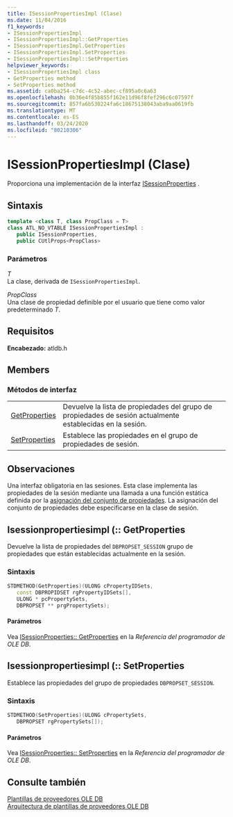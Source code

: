 ```yaml
---
title: ISessionPropertiesImpl (Clase)
ms.date: 11/04/2016
f1_keywords:
- ISessionPropertiesImpl
- ISessionPropertiesImpl::GetProperties
- ISessionPropertiesImpl.GetProperties
- ISessionPropertiesImpl.SetProperties
- ISessionPropertiesImpl::SetProperties
helpviewer_keywords:
- ISessionPropertiesImpl class
- GetProperties method
- SetProperties method
ms.assetid: ca0ba254-c7dc-4c52-abec-cf895a0c6a63
ms.openlocfilehash: 0b36e4f85b855f162e11d96f8fef296c6c07597f
ms.sourcegitcommit: 857fa6b530224fa6c18675138043aba9aa0619fb
ms.translationtype: MT
ms.contentlocale: es-ES
ms.lasthandoff: 03/24/2020
ms.locfileid: "80210306"
---
```

# <a name="isessionpropertiesimpl-class"></a>ISessionPropertiesImpl (Clase)

Proporciona una implementación de la interfaz [ISessionProperties](/previous-versions/windows/desktop/ms713721(v=vs.85)) .

## <a name="syntax"></a>Sintaxis

```cpp
template <class T, class PropClass = T>
class ATL_NO_VTABLE ISessionPropertiesImpl :
   public ISessionProperties,
   public CUtlProps<PropClass>
```

### <a name="parameters"></a>Parámetros

*T*<br/>
La clase, derivada de `ISessionPropertiesImpl`.

*PropClass*<br/>
Una clase de propiedad definible por el usuario que tiene como valor predeterminado *T*.

## <a name="requirements"></a>Requisitos

**Encabezado:** atldb.h

## <a name="members"></a>Members

### <a name="interface-methods"></a>Métodos de interfaz

|||
|-|-|
|[GetProperties](#getproperties)|Devuelve la lista de propiedades del grupo de propiedades de sesión actualmente establecidas en la sesión.|
|[SetProperties](#setproperties)|Establece las propiedades en el grupo de propiedades de sesión.|

## <a name="remarks"></a>Observaciones

Una interfaz obligatoria en las sesiones. Esta clase implementa las propiedades de la sesión mediante una llamada a una función estática definida por la [asignación del conjunto de propiedades](../../data/oledb/begin-propset-map.md). La asignación del conjunto de propiedades debe especificarse en la clase de sesión.

## <a name="isessionpropertiesimplgetproperties"></a><a name="getproperties"></a>Isessionpropertiesimpl (:: GetProperties

Devuelve la lista de propiedades del `DBPROPSET_SESSION` grupo de propiedades que están establecidas actualmente en la sesión.

### <a name="syntax"></a>Sintaxis

```cpp
STDMETHOD(GetProperties)(ULONG cPropertyIDSets,
   const DBPROPIDSET rgPropertyIDSets[],
   ULONG * pcPropertySets,
   DBPROPSET ** prgPropertySets);
```

#### <a name="parameters"></a>Parámetros

Vea [ISessionProperties:: GetProperties](/previous-versions/windows/desktop/ms723643(v=vs.85)) en la *Referencia del programador de OLE DB*.

## <a name="isessionpropertiesimplsetproperties"></a><a name="setproperties"></a>Isessionpropertiesimpl (:: SetProperties

Establece las propiedades del grupo de propiedades `DBPROPSET_SESSION`.

### <a name="syntax"></a>Sintaxis

```cpp
STDMETHOD(SetProperties)(ULONG cPropertySets,
   DBPROPSET rgPropertySets[]);
```

#### <a name="parameters"></a>Parámetros

Vea [ISessionProperties:: SetProperties](/previous-versions/windows/desktop/ms714405(v=vs.85)) en la *Referencia del programador de OLE DB*.

## <a name="see-also"></a>Consulte también

[Plantillas de proveedores OLE DB](../../data/oledb/ole-db-provider-templates-cpp.md)<br/>
[Arquitectura de plantillas de proveedores OLE DB](../../data/oledb/ole-db-provider-template-architecture.md)
